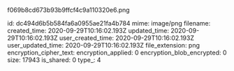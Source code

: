 f069b8cd673b93b9ffcf4c9a110320e6.png

id: dc494d6b5b584fa6a0955ae21fa4b784
mime: image/png
filename: 
created_time: 2020-09-29T10:16:02.193Z
updated_time: 2020-09-29T10:16:02.193Z
user_created_time: 2020-09-29T10:16:02.193Z
user_updated_time: 2020-09-29T10:16:02.193Z
file_extension: png
encryption_cipher_text: 
encryption_applied: 0
encryption_blob_encrypted: 0
size: 17943
is_shared: 0
type_: 4